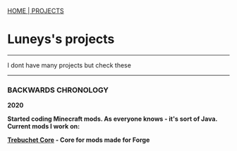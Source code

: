 <p><a href="/index">HOME    </a>|<a href="/projects">    PROJECTS</a></p>
<h1>Luneys's projects</h1>
  
 <hr>
 
<p>I dont have many projects but check these</p>

 <hr>
 
<h3>BACKWARDS CHRONOLOGY</h3>
  <p><b>2020<b><p>
  <p>Started coding Minecraft mods. As everyone knows - it's sort of Java. Current mods I work on:</p>
  <p><a href="https://github.com/trebuchet-mods/TrebuchetCore">Trebuchet Core</a> - Core for mods made for Forge</p>
